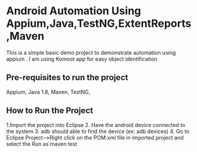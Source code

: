 # Android Automation Using Appium,Java,TestNG,ExtentReports,Maven
This is a simple basic demo project to demonstrate automation using appium .
I am using Komoot app for easy object identification

Pre-requisites to run the project
---------------------------------- 
Appium,
Java 1.8,
Maven,
TestNG,

How to Run the Project
----------------------- 
1.Import the project into Eclipse
2. Have the android device connected to the system
3. adb should able to find the device (ex: adb devices)
4. Go to Eclipse Project-->Right click on the POM.xml file in imported project and select the Run as maven test


